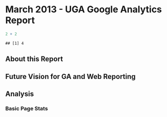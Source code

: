 March 2013 - UGA Google Analytics Report
========================================================
    

```r
2 + 2
```

```
## [1] 4
```




## About this Report


## Future Vision for GA and Web Reporting


## Analysis



### Basic Page Stats
